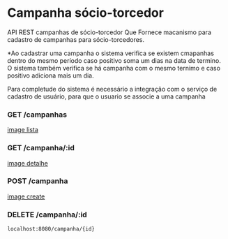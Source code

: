 # Campanha sócio-torcedor
API REST campanhas de sócio-torcedor
Que Fornece macanismo para cadastro de campanhas para sócio-torcedores.

*Ao cadastrar uma campanha o sistema verifica se existem cmapanhas dentro do mesmo período caso positivo soma um dias na data de termino. O sistema também verifica se há campanha com o mesmo ternimo e caso positivo adiciona mais um dia.

Para completude do sistema é necessário a integração com o serviço de cadastro de usuário, para que o usuario se associe a uma campanha

### GET /campanhas
[image lista](https://drive.google.com/file/d/1dM_VmtGEtnQU_e9sMvVF_7NsiesDlBU1/view?usp=sharing)


### GET /campanha/:id
[image detalhe](https://drive.google.com/file/d/1aUQ__EljETYh3r1nggIq6Cy3vxZ6GMmW/view?usp=sharing)


### POST /campanha
[image create](https://drive.google.com/file/d/1qeJLD1nE4fEjVL9qhLVt2jr0t1Aiv2fQ/view?usp=sharing)


### DELETE /campanha/:id
```
localhost:8080/campanha/{id}

```
